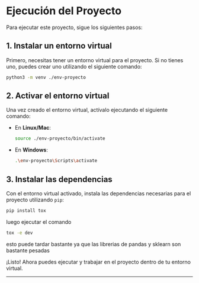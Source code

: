 # Ejecución del Proyecto

Para ejecutar este proyecto, sigue los siguientes pasos:

## 1. Instalar un entorno virtual

Primero, necesitas tener un entorno virtual para el proyecto. Si no tienes uno, puedes crear uno utilizando el siguiente comando:

```bash
python3 -m venv ./env-proyecto
```

## 2. Activar el entorno virtual

Una vez creado el entorno virtual, actívalo ejecutando el siguiente comando:

- En **Linux/Mac**:

    ```bash
    source ./env-proyecto/bin/activate
    ```

- En **Windows**:

    ```bash
    .\env-proyecto\Scripts\activate
    ```

## 3. Instalar las dependencias

Con el entorno virtual activado, instala las dependencias necesarias para el proyecto utilizando `pip`:

```bash
pip install tox
```
luego ejecutar el comando 
```bash
tox -e dev
```
esto puede tardar bastante ya que las librerias de pandas y sklearn son bastante pesadas

¡Listo! Ahora puedes ejecutar y trabajar en el proyecto dentro de tu entorno virtual.

---

